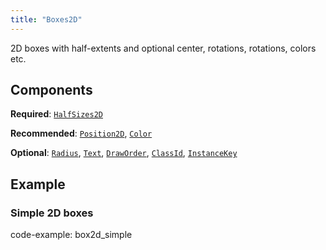```yaml
---
title: "Boxes2D"
---
```


2D boxes with half-extents and optional center, rotations, rotations, colors etc.

## Components

**Required**: [`HalfSizes2D`](../components/half_sizes2d.md)

**Recommended**: [`Position2D`](../components/position2d.md), [`Color`](../components/color.md)

**Optional**: [`Radius`](../components/radius.md), [`Text`](../components/text.md), [`DrawOrder`](../components/draw_order.md), [`ClassId`](../components/class_id.md), [`InstanceKey`](../components/instance_key.md)

## Example

### Simple 2D boxes

code-example: box2d_simple

